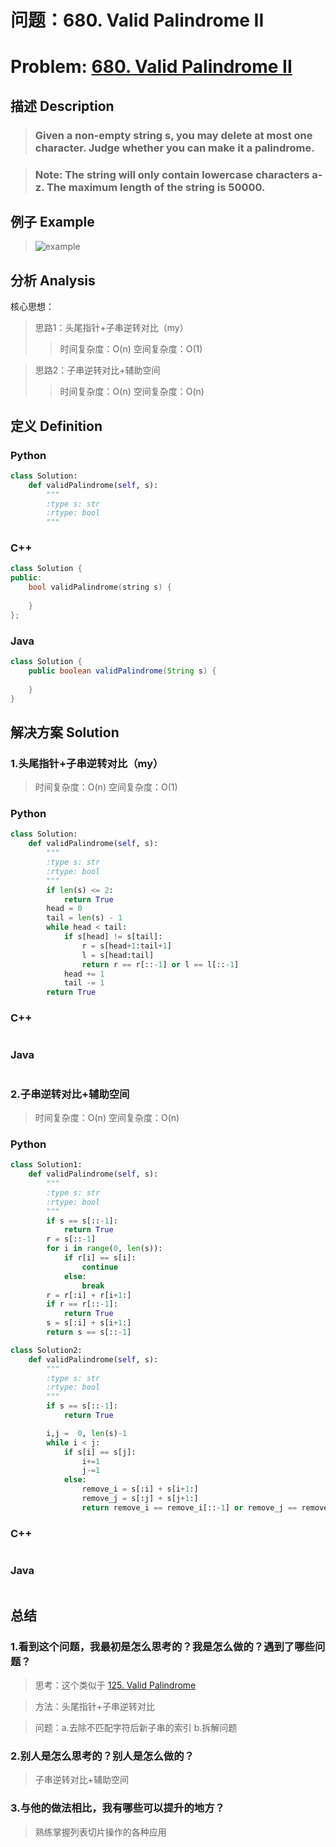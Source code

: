 
# 问题：680. Valid Palindrome II
# Problem: [680. Valid Palindrome II](https://leetcode.com/problems/valid-palindrome-ii/description/)

## 描述 Description
> ### Given a non-empty string s, you may delete at most one character. Judge whether you can make it a palindrome.

> ### Note: The string will only contain lowercase characters a-z. The maximum length of the string is 50000.

## 例子 Example

> ![example](https://github.com/Decalogue/AlgorithmMap/blob/master/img/leetcode/680.png "example")

## 分析 Analysis

核心思想：
> 思路1：头尾指针+子串逆转对比（my）
>> 时间复杂度：O(n)
>> 空间复杂度：O(1)

> 思路2：子串逆转对比+辅助空间
>> 时间复杂度：O(n)
>> 空间复杂度：O(n)

## 定义 Definition

### Python


```python
class Solution:
    def validPalindrome(self, s):
        """
        :type s: str
        :rtype: bool
        """
```

### C++

```c++
class Solution {
public:
    bool validPalindrome(string s) {
        
    }
};
```

### Java

```java
class Solution {
    public boolean validPalindrome(String s) {
        
    }
}
```

## 解决方案 Solution

### 1.头尾指针+子串逆转对比（my）

> 时间复杂度：O(n)
> 空间复杂度：O(1)

### Python


```python
class Solution:
    def validPalindrome(self, s):
        """
        :type s: str
        :rtype: bool
        """
        if len(s) <= 2:
            return True
        head = 0
        tail = len(s) - 1
        while head < tail:
            if s[head] != s[tail]:
                r = s[head+1:tail+1]
                l = s[head:tail]
                return r == r[::-1] or l == l[::-1]
            head += 1
            tail -= 1
        return True
```

### C++

```c++

```

### Java

```java

```

### 2.子串逆转对比+辅助空间

> 时间复杂度：O(n)
> 空间复杂度：O(n)

### Python


```python
class Solution1:
    def validPalindrome(self, s):
        """
        :type s: str
        :rtype: bool
        """
        if s == s[::-1]:
            return True
        r = s[::-1]
        for i in range(0, len(s)):
            if r[i] == s[i]:
                continue
            else:
                break
        r = r[:i] + r[i+1:]
        if r == r[::-1]:
            return True
        s = s[:i] + s[i+1:]
        return s == s[::-1]

class Solution2:
    def validPalindrome(self, s):
        """
        :type s: str
        :rtype: bool
        """
        if s == s[::-1]:
            return True

        i,j =  0, len(s)-1
        while i < j:
            if s[i] == s[j]:
                i+=1
                j-=1
            else:
                remove_i = s[:i] + s[i+1:]
                remove_j = s[:j] + s[j+1:]
                return remove_i == remove_i[::-1] or remove_j == remove_j[::-1]
```

### C++

```c++

```

### Java

```Java

```

## 总结

### 1.看到这个问题，我最初是怎么思考的？我是怎么做的？遇到了哪些问题？
> 思考：这个类似于 [125. Valid Palindrome](https://leetcode.com/problems/valid-palindrome/description/)

> 方法：头尾指针+子串逆转对比

> 问题：a.去除不匹配字符后新子串的索引 b.拆解问题

### 2.别人是怎么思考的？别人是怎么做的？
> 子串逆转对比+辅助空间

### 3.与他的做法相比，我有哪些可以提升的地方？
> 熟练掌握列表切片操作的各种应用


```python

```
